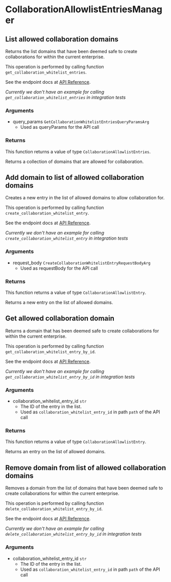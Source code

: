 # CollaborationAllowlistEntriesManager

## List allowed collaboration domains

Returns the list domains that have been deemed safe to create collaborations
for within the current enterprise.

This operation is performed by calling function `get_collaboration_whitelist_entries`.

See the endpoint docs at
[API Reference](https://developer.box.com/reference/get-collaboration-whitelist-entries/).

*Currently we don't have an example for calling `get_collaboration_whitelist_entries` in integration tests*

### Arguments

- query_params `GetCollaborationWhitelistEntriesQueryParamsArg`
  - Used as queryParams for the API call


### Returns

This function returns a value of type `CollaborationAllowlistEntries`.

Returns a collection of domains that are allowed for collaboration.


## Add domain to list of allowed collaboration domains

Creates a new entry in the list of allowed domains to allow
collaboration for.

This operation is performed by calling function `create_collaboration_whitelist_entry`.

See the endpoint docs at
[API Reference](https://developer.box.com/reference/post-collaboration-whitelist-entries/).

*Currently we don't have an example for calling `create_collaboration_whitelist_entry` in integration tests*

### Arguments

- request_body `CreateCollaborationWhitelistEntryRequestBodyArg`
  - Used as requestBody for the API call


### Returns

This function returns a value of type `CollaborationAllowlistEntry`.

Returns a new entry on the list of allowed domains.


## Get allowed collaboration domain

Returns a domain that has been deemed safe to create collaborations
for within the current enterprise.

This operation is performed by calling function `get_collaboration_whitelist_entry_by_id`.

See the endpoint docs at
[API Reference](https://developer.box.com/reference/get-collaboration-whitelist-entries-id/).

*Currently we don't have an example for calling `get_collaboration_whitelist_entry_by_id` in integration tests*

### Arguments

- collaboration_whitelist_entry_id `str`
  - The ID of the entry in the list.
  - Used as `collaboration_whitelist_entry_id` in path `path` of the API call


### Returns

This function returns a value of type `CollaborationAllowlistEntry`.

Returns an entry on the list of allowed domains.


## Remove domain from list of allowed collaboration domains

Removes a domain from the list of domains that have been deemed safe to create
collaborations for within the current enterprise.

This operation is performed by calling function `delete_collaboration_whitelist_entry_by_id`.

See the endpoint docs at
[API Reference](https://developer.box.com/reference/delete-collaboration-whitelist-entries-id/).

*Currently we don't have an example for calling `delete_collaboration_whitelist_entry_by_id` in integration tests*

### Arguments

- collaboration_whitelist_entry_id `str`
  - The ID of the entry in the list.
  - Used as `collaboration_whitelist_entry_id` in path `path` of the API call


